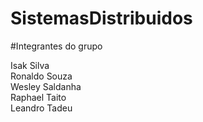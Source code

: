 # SistemasDistribuidos

#Integrantes do grupo

Isak Silva</br>
Ronaldo Souza</br>
Wesley Saldanha </br>
Raphael Taito</br>
Leandro Tadeu</br>
